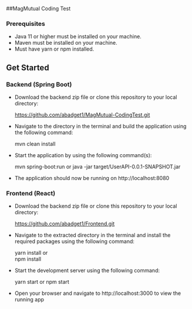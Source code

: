 ##MagMutual Coding Test

### Prerequisites
- Java 11 or higher must be installed on your machine.
- Maven must be installed on your machine.
- Must have yarn or npm installed.

## Get Started
### Backend (Spring Boot)

- Download the backend zip file or clone this repository to your local directory:

    https://github.com/abadget1/MagMutual-CodingTest.git

- Navigate to the directory in the terminal and build the application using the following command:

    mvn clean install

- Start the application by using the following command(s):

    mvn spring-boot:run
    or
    java -jar target/UserAPI-0.0.1-SNAPSHOT.jar

- The application should now be running on http://localhost:8080 


### Frontend (React)

- Download the backend zip file or clone this repository to your local directory:

    https://github.com/abadget1/Frontend.git

- Navigate to the extracted directory in the terminal and install the required packages using the following command:

    yarn install
    or     
    npm install

- Start the development server using the following command:

    yarn start
    or
    npm start

- Open your browser and navigate to http://localhost:3000 to view the running app
